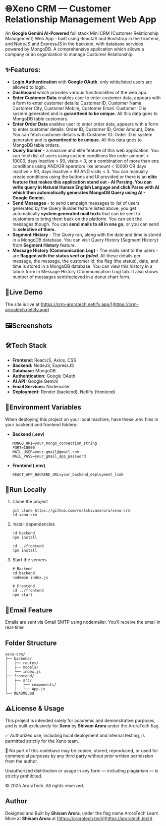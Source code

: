 # 🌐Xeno CRM — Customer Relationship Management Web App
An **Google Gemini AI-Powered** full stack Mini CRM (Customer Relationship Management) Web App - built using ReactJS and Bootstrap in the frontend, and NodeJS and ExpressJS in the backend, with database services powered by MongoDB. A comprehensive application which allows a company or an organization to manage Customer Relationship.

## ✨Features:
- **Login Authentication** with **Google OAuth**, only whitelisted users are allowed to login.
- **Dashboard** which provides various functionalities of the web app.
- **Enter Customer Data** enables user to enter customer data, appears with a form to enter customer details: Customer ID, Customer Name, Customer City, Customer Mobile, Customer Email. Customer ID is system generated and is **gurantteed to be unique.** All this data goes to MongoDB table customers.
- **Enter Order Data** enables user to enter order data, appears with a form to enter customer details: Order ID, Customer ID, Order Amount, Date. You can fetch customer details with Customer ID. Order ID is system generated and is **gurantteed to be unique.** All this data goes to MongoDB table orders.
- **Query Builder** - a massive and elite feature of this web application. You can fetch list of users using custom conditions like order amount < 10000, days inactive > 90, visits < 3, or a combination of more than one conditions using AND/OR operators like amount < 10000 OR days inactive > 90, days inactive > 90 AND visits < 3. You can manually create conditions using the buttons and UI provided or there is an **elite feature that makes this application stand out - AI Parsing. You can write query in Natural Human English Languge and click Parse with AI which then automatically generates MongoDB Query using AI - Google Gemini.**
- **Send Messages** - to send campaign messages to list of users generated by the Query Builder feature listed above, you get automatically **system generated mail texts** that can be sent to customers to bring them back on the platform. You can edit the messages though. You can **send mails to all in one go**, or you can send to **selective of them.**
- **Segment History** - The Query ran, along with the date and time is stored in a MongoDB database. You can visit Query History (Segment History) from **Segment History** feature.
- **Message History (Communication Log)** - The mails sent to the users - are **flagged with the status *sent* or *failed***. All these details per message, the message, the customer id, the flag (the status), date, and time is stored in a MongoDB database. You can view this history in a tabulr form in Message History (Communication Log) tab. It also shows number of messages sent/recieved in a donut chart form.

## 🚀Live Demo
The site is live at [https://crm-aroratech.netlify.app/](https://crm-aroratech.netlify.app)

## 🖼️Screenshots

## 🛠Tech Stack
- **Frontend:** ReactJS, Axios, CSS
- **Backend:** NodeJS, ExpressJS
- **Database:** MongoDB
- **Authentication:** Google OAuth
- **AI API:** Google Gemini
- **Email Services:** Nodemailer
- **Deployment:** Render (backend), Netlify (frontend)

## 🔐Environment Variables
When deploying this project on your local machine, have these .env files in your backend and frontend folders:

- **Backend (.env)**
  ```
  MONGO_URI=your_mongo_connection_string
  PORT=10000
  MAIL_USER=your_gmail@gmail.com
  MAIL_PASS=your_gmail_app_password
  ```

- **Frontend (.env)**
  ```
  REACT_APP_BACKEND_URL=your_backend_deployment_link
  ```

## 🧪Run Locally
1. Clone the project
   ```
   git clone https://github.com/realshivamarora/xeno-crm
   cd xeno-crm
   ```

2. Install dependencies
   ```
   cd backend
   npm install

   cd ../frontend
   npm install
   ```

3. Start the servers
   ```
   # Backend
   cd backend
   nodemon index.js

   # Frontend
   cd ../frontend
   npm start
   ```
## 📧Email Feature
Emails are sent via Gmail SMTP using nodemailer. You'll receive the email in real-time

## Folder Structure
```
xeno-crm/
├── backend/
│   ├── routes/
│   ├── models/
│   └── index.js
├── frontend/
│   ├── src/
│   │   ├── components/
│   │   └── App.js
└── README.md
```

## ⚠️License & Usage

This project is intended solely for academic and demonstrative purposes, and is built exclusively for **Xeno** by **Shivam Arora** under the AroraTech flag.

✅ Authorized use, including local deployment and internal testing, is permitted strictly for the Xeno team.

🚫 No part of this codebase may be copied, stored, reproduced, or used for commercial purposes by any third party without prior written permission from the author.

Unauthorized distribution or usage in any form — including plagiarism — is strictly prohibited.

© 2025 AroraTech. All rights reserved.

## Author
Designed and Built by **Shivam Arora**, under the flag name AroraTech
Learn More at **Shivam Arora** at [https://aroratech.tech](https://aroratech.tech)
